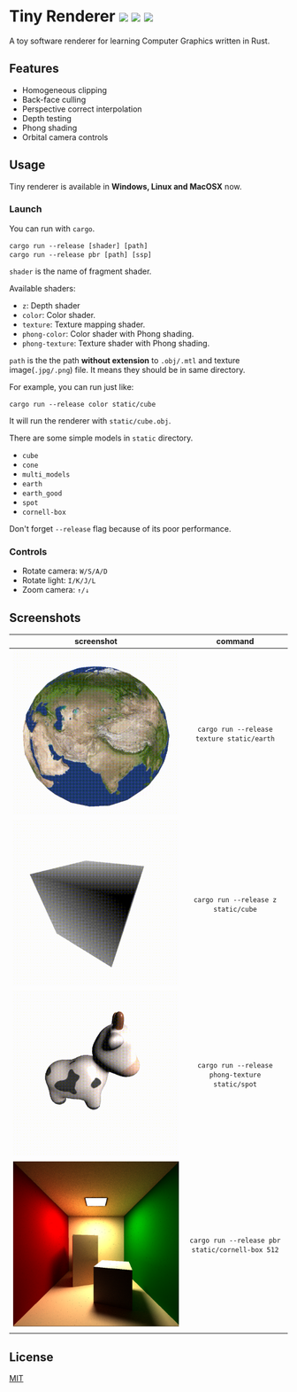 # Tiny Renderer   ![](https://img.shields.io/static/v1?label=Linux&message=passing&color=success) ![](https://img.shields.io/static/v1?label=MacOS&message=passing&color=success) ![](https://img.shields.io/static/v1?label=Windows&message=passing&color=success)
A toy software renderer for learning Computer Graphics written in Rust.

## Features
- Homogeneous clipping
- Back-face culling
- Perspective correct interpolation
- Depth testing
- Phong shading
- Orbital camera controls

## Usage
Tiny renderer is available in **Windows, Linux and MacOSX** now.

### Launch
You can run with `cargo`.
```
cargo run --release [shader] [path]
cargo run --release pbr [path] [ssp]
```
`shader` is the name of fragment shader.

Available shaders:
- `z`:  Depth shader
- `color`: Color shader.
- `texture`: Texture mapping shader.
- `phong-color`: Color shader with Phong shading.
- `phong-texture`: Texture shader with Phong shading.

`path` is the the path **without extension** to `.obj/.mtl` and texture image(`.jpg/.png`) file. 
It means they should be in same directory.

For example, you can run just like:
```
cargo run --release color static/cube
```
It will run the renderer with `static/cube.obj`.

There are some simple models in `static` directory.
- `cube`
- `cone`
- `multi_models`
- `earth`
- `earth_good`
- `spot`
- `cornell-box`

Don't forget `--release` flag because of its poor performance.

### Controls
- Rotate camera: `W/S/A/D`
- Rotate light: `I/K/J/L`
- Zoom camera: `↑/↓`

## Screenshots

|                          screenshot                          |                    command                    |
| :----------------------------------------------------------: | :-------------------------------------------: |
| ![](https://raw.githubusercontent.com/arrayJY/tiny-renderer/master/static/screenshot_earth.gif) |   `cargo run --release texture static/earth`    |
| ![](https://raw.githubusercontent.com/arrayJY/tiny-renderer/master/static/screenshot_cube.gif) |       `cargo run --release z static/cube`       |
| ![](https://raw.githubusercontent.com/arrayJY/tiny-renderer/master/static/screenshot_spot.gif) | `cargo run --release phong-texture static/spot` |
| ![](https://raw.githubusercontent.com/arrayJY/tiny-renderer/master/static/screenshot_path_tracing.png) | `cargo run --release pbr static/cornell-box 512` |
|                                                              |                                               |


## License
[MIT](https://github.com/arrayJY/tiny-renderer/blob/master/LICENSE)
